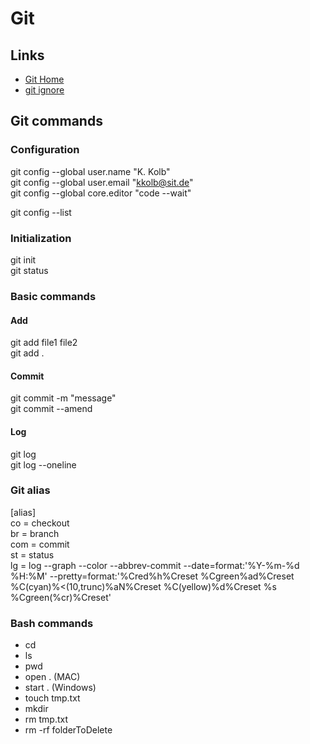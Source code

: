 # Git

## Links

- [Git Home](https://git-scm.com)
- [git ignore](http://gitignore.io)

## Git commands

### Configuration

git config --global user.name "K. Kolb"  
git config --global user.email "kkolb@sit.de"  
git config --global core.editor "code --wait"

git config --list

### Initialization

git init  
git status

### Basic commands

#### Add

git add file1 file2  
git add .

#### Commit

git commit -m "message"  
git commit --amend

#### Log

git log  
git log --oneline

### Git alias

[alias]  
co = checkout  
br = branch  
com = commit  
st = status  
lg = log --graph --color --abbrev-commit --date=format:'%Y-%m-%d %H:%M' --pretty=format:'%Cred%h%Creset %Cgreen%ad%Creset %C(cyan)%<(10,trunc)%aN%Creset %C(yellow)%d%Creset %s %Cgreen(%cr)%Creset'

### Bash commands

- cd
- ls
- pwd
- open . (MAC)
- start . (Windows)
- touch tmp.txt
- mkdir
- rm tmp.txt
- rm -rf folderToDelete

